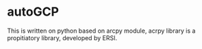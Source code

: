 # autoGCP
This is written on python based on arcpy module, acrpy library is a propitiatory library, developed by ERSI. 
